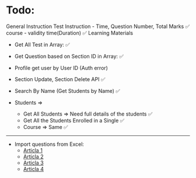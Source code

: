 # Todo:

General Instruction
  Test Instruction - Time, Question Number, Total Marks ✅
  course - validity time(Duration) ✅
Learning Materials

- Get All Test in Array: ✅
- Get Question based on Section ID in Array: ✅
- Profile get user by User ID (Auth error)
- Section Update, Section Delete API ✅
- Search By Name (Get Students by Name) ✅

- Students => 
  - Get All Students => Need full details of the students ✅
  - Get All the Students Enrolled in a Single ✅ 
  - Course => Same ✅

---
- Import questions from Excel:
  -  [Articla 1](https://javascript.plainenglish.io/how-to-read-excel-file-in-node-js-db3dbd39580b)
  -  [Articla 2](https://www.bezkoder.com/node-js-upload-excel-file-database/)
  -  [Articla 3](https://blog.tericcabrel.com/read-excel-file-nodejs-typescript/)
  -  [Articla 4](https://www.grapecity.com/blogs/how-to-import-export-excel-xlsx-using-node-js)